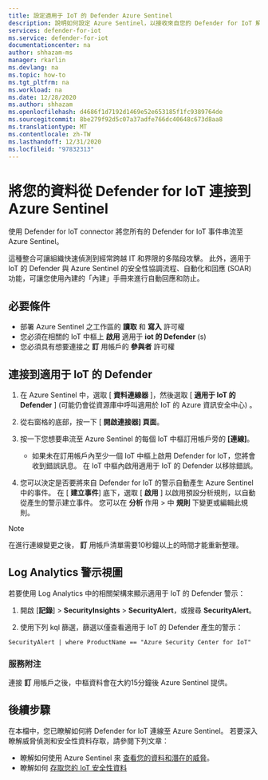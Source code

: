 ```yaml
---
title: 設定適用于 IoT 的 Defender Azure Sentinel
description: 說明如何設定 Azure Sentinel，以接收來自您的 Defender for IoT 解決方案的資料。
services: defender-for-iot
ms.service: defender-for-iot
documentationcenter: na
author: shhazam-ms
manager: rkarlin
ms.devlang: na
ms.topic: how-to
ms.tgt_pltfrm: na
ms.workload: na
ms.date: 12/28/2020
ms.author: shhazam
ms.openlocfilehash: d4686f1d7192d1469e52e653185f1fc9389764de
ms.sourcegitcommit: 8be279f92d5c07a37adfe766dc40648c673d8aa8
ms.translationtype: MT
ms.contentlocale: zh-TW
ms.lasthandoff: 12/31/2020
ms.locfileid: "97832313"
---
```

# <a name="connect-your-data-from-defender-for-iot-to-azure-sentinel"></a>將您的資料從 Defender for IoT 連接到 Azure Sentinel 

使用 Defender for IoT connector 將您所有的 Defender for IoT 事件串流至 Azure Sentinel。 

這種整合可讓組織快速偵測到經常跨越 IT 和界限的多階段攻擊。 此外，適用于 IoT 的 Defender 與 Azure Sentinel 的安全性協調流程、自動化和回應 (SOAR) 功能，可讓您使用內建的「內建」手冊來進行自動回應和防止。 

## <a name="prerequisites"></a>必要條件

- 部署 Azure Sentinel 之工作區的 **讀取** 和 **寫入** 許可權
- 您必須在相關的 IoT 中樞上 **啟用** 適用于 **iot 的 Defender** (s) 
- 您必須具有想要連接之 **訂** 用帳戶的 **參與者** 許可權

## <a name="connect-to-defender-for-iot"></a>連接到適用于 IoT 的 Defender

1. 在 Azure Sentinel 中，選取 [ **資料連線器** ]，然後選取 [ **適用于 IoT 的 Defender** ] (可能仍會從資源庫中呼叫適用於 IoT 的 Azure 資訊安全中心) 。

1. 從右窗格的底部，按一下 [ **開啟連接器] 頁面**。

1. 按一下您想要串流至 Azure Sentinel 的每個 IoT 中樞訂用帳戶旁的 **[連線]**。
    - 如果未在訂用帳戶內至少一個 IoT 中樞上啟用 Defender for IoT，您將會收到錯誤訊息。 在 IoT 中樞內啟用適用于 IoT 的 Defender 以移除錯誤。

1. 您可以決定是否要將來自 Defender for IoT 的警示自動產生 Azure Sentinel 中的事件。 在 [ **建立事件**] 底下，選取 [ **啟用** ] 以啟用預設分析規則，以自動從產生的警示建立事件。 您可以在 **分析** 作用  >  中 **規則** 下變更或編輯此規則。

> [!NOTE]
> 在進行連線變更之後， **訂** 用帳戶清單需要10秒鐘以上的時間才能重新整理。 

## <a name="log-analytics-alert-view"></a>Log Analytics 警示視圖

若要使用 Log Analytics 中的相關架構來顯示適用于 IoT 的 Defender 警示：

1. 開啟 [**記錄**]  >  **SecurityInsights**  >  **SecurityAlert**，或搜尋 **SecurityAlert**。

1. 使用下列 kql 篩選，篩選以僅查看適用于 IoT 的 Defender 產生的警示：

```kusto
SecurityAlert | where ProductName == "Azure Security Center for IoT"
```

### <a name="service-notes"></a>服務附注

連接 **訂** 用帳戶之後，中樞資料會在大約15分鐘後 Azure Sentinel 提供。

## <a name="next-steps"></a>後續步驟

在本檔中，您已瞭解如何將 Defender for IoT 連線至 Azure Sentinel。 若要深入瞭解威脅偵測和安全性資料存取，請參閱下列文章：

- 瞭解如何使用 Azure Sentinel 來 [查看您的資料和潛在的威脅](https://docs.microsoft.com/azure/sentinel/quickstart-get-visibility)。
- 瞭解如何 [存取您的 IoT 安全性資料](how-to-security-data-access.md)
